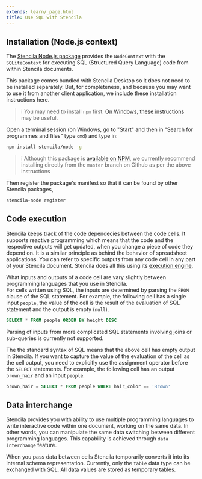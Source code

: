```yaml
---
extends: learn/_page.html
title: Use SQL with Stencila
---
```


## Installation (Node.js context)

The [Stencila Node.js package](https://github.com/stencila/node) provides the `NodeContext` with the `SQLiteContext` for executing SQL (Structured Query Language) code from within Stencila documents.

This package comes bundled with Stencila Desktop so it does not need to be installed separately. But, for completeness, and because you may want to use it from another client application, we include these installation instructions here.

>i You may need to install `npm` first. [On Windows, these instructions](http://blog.teamtreehouse.com/install-node-js-npm-windows) may be useful.

Open a terminal session (on Windows, go to "Start" and then in "Search for programmes and files" type `cmd`) and type in:

```bash
npm install stencila/node -g
```

>i Although this package is [available on NPM](https://www.npmjs.com/package/stencila-node), we currently recommend installing directly from the `master` branch on Github as per the above instructions

Then register the package's manifest so that it can be found by other Stencila packages,

```bash
stencila-node register
```

## Code execution
Stencila keeps track of the code dependecies between the code cells. It supports reactive programming which means that the code and the respective outputs
will get updated, when you change a piece of code they depend on. It is a similar principle as behind the behavior of spreadsheet applications.
You can refer to specific outputs from any code cell in any part of your Stencila document. Stencila does all this using its [execution engine]().

What inputs and outputs of a code cell are vary slightly between programming languages that you use in Stencila.  
For cells written using SQL, the inputs are determined by parsing the `FROM` clause of the SQL statement.
For example, the following cell has a single input `people`, the value of the cell is the result of
the evaluation of SQL statement and the output is empty (`null`).

```sql
SELECT * FROM people ORDER BY height DESC
```

Parsing of inputs from more complicated SQL statements involving joins or sub-queries is currently not supported.

The the standard syntax of SQL means that the above cell has empty output in Stencila. If you want to capture the value of the evaluation of the cell
as the cell output, you need to explicitly use the assignment operator before the `SELECT` statements.
For example, the following cell has an output `brown_hair` and an input `people`.

```sql
brown_hair = SELECT * FROM people WHERE hair_color == 'Brown'
```

## Data interchange


Stencila provides you with ability to use multiple programming languages to write interactive code within
one document, working on the same data. In other words, you can manipulate the same data switching between different programming
languages. This capability is achieved through `data interchange` feature.

When you pass data between cells Stencila temporarily converts it into its internal schema representation.
Currently, only the `table` data type can be exchanged with SQL. All data values are stored as temporary tables.
